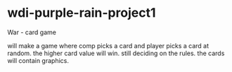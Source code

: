 # wdi-purple-rain-project1

War - card game

will make a game where comp picks a card and player picks a card at random.
the higher card value will win.
still deciding on the rules.
the cards will contain graphics.

